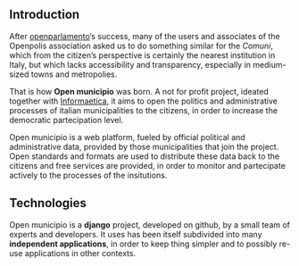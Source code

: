 Introduction
------------
After [openparlamento](http://www.openparlamento.it)’s success,
many of the users and associates of the Openpolis association
asked us to do something similar for the *Comuni*, which from the citizen’s perspective
is certainly the nearest institution in Italy, but which lacks accessibility and transparency,
especially in medium-sized towns and metropolies.

That is how **Open municipio** was born. A not for profit project,
ideated together with [Informaetica](http://www.informaetica.it),
it aims to open the politics and administrative processes of italian municipalities to the citizens,
in order to increase the democratic partecipation level.

Open municipio is a web platform, fueled by official political and administrative data, provided
by those municipalities that join the project.
Open standards and formats are used to distribute these data back to the citizens
and free services are provided, in order to monitor and partecipate actively to the processes of the insitutions.


Technologies
------------
Open municipio is a **django** project, developed on github, by a small team of experts and developers.
It uses has been itself subdivided into many **independent applications**,
in order to keep thing simpler and to possibly re-use applications in other contexts.